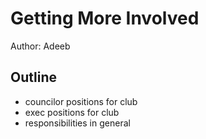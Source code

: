 # Getting More Involved

Author: Adeeb

## Outline

- councilor positions for club
- exec positions for club
- responsibilities in general
